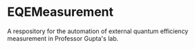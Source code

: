 # EQEMeasurement
A respository for the automation of external quantum efficiency measurement in Professor Gupta's lab.

